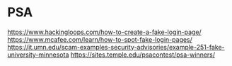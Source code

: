 # PSA
https://www.hackingloops.com/how-to-create-a-fake-login-page/
https://www.mcafee.com/learn/how-to-spot-fake-login-pages/
https://it.umn.edu/scam-examples-security-advisories/example-251-fake-university-minnesota
https://sites.temple.edu/psacontest/psa-winners/

